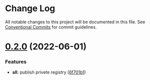 # Change Log

All notable changes to this project will be documented in this file.
See [Conventional Commits](https://conventionalcommits.org) for commit guidelines.

# [0.2.0](https://gitee.com/cq_maixun_network/repo/compare/jinkeestate@0.1.0...jinkeestate@0.2.0) (2022-06-01)


### Features

* **all:** publish privete registry ([6f701b1](https://gitee.com/cq_maixun_network/repo/commits/6f701b170233e9a32c503c9874b92a6be11e5478))
